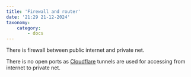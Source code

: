 ```yaml
---
title: 'Firewall and router'
date: '21:29 21-12-2024'
taxonomy:
    category:
        - docs
---
```


There is firewall between public internet and private net.

There is no open ports as [Cloudflare](/cloudflare) tunnels are used for accessing from internet to private net.